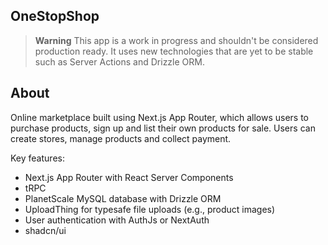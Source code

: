 ## OneStopShop

> **Warning**
> This app is a work in progress and shouldn't be considered production ready. It uses new technologies that are yet to be stable such as Server Actions and Drizzle ORM.

## About

Online marketplace built using Next.js App Router, which allows users to purchase products, sign up and list their own products for sale. Users can create stores, manage products and collect payment.

Key features:

- Next.js App Router with React Server Components
- tRPC
- PlanetScale MySQL database with Drizzle ORM
- UploadThing for typesafe file uploads (e.g., product images)
- User authentication with AuthJs or NextAuth
- shadcn/ui
